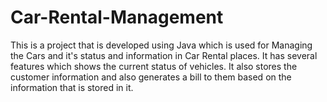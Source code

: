 # Car-Rental-Management
This is a project that is developed using Java which is used for Managing the Cars and it's status and information in Car Rental places. It has several features which shows the current status of vehicles. It also stores the customer information and also generates a bill to them based on the information that is stored in it.
